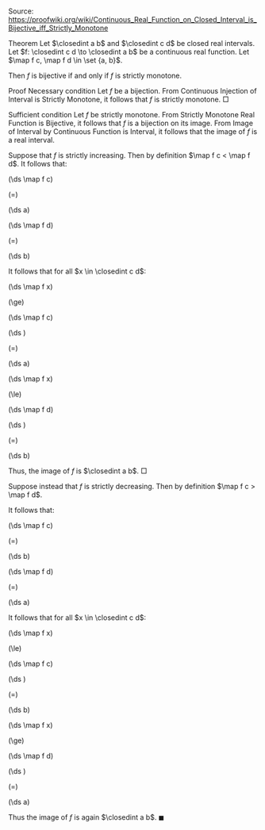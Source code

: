# 

Source: https://proofwiki.org/wiki/Continuous_Real_Function_on_Closed_Interval_is_Bijective_iff_Strictly_Monotone



Theorem
Let $\closedint a b$ and $\closedint c d$ be closed real intervals.
Let $f: \closedint c d \to \closedint a b$ be a continuous real function.
Let $\map f c, \map f d \in \set {a, b}$.

Then $f$ is bijective if and only if $f$ is strictly monotone.


Proof
Necessary condition
Let $f$ be a bijection.
From Continuous Injection of Interval is Strictly Monotone, it follows that $f$ is strictly monotone.
$\Box$


Sufficient condition
Let $f$ be strictly monotone.
From Strictly Monotone Real Function is Bijective, it follows that $f$ is a bijection on its image.
From Image of Interval by Continuous Function is Interval, it follows that the image of $f$ is a real interval.

Suppose that $f$ is strictly increasing.
Then by definition $\map f c < \map f d$.
It follows that:














\(\ds \map f c\)

\(=\)







\(\ds a\)




















\(\ds \map f d\)

\(=\)







\(\ds b\)










It follows that for all $x \in \closedint c d$:














\(\ds \map f x\)

\(\ge\)







\(\ds \map f c\)




















\(\ds \)

\(=\)







\(\ds a\)




















\(\ds \map f x\)

\(\le\)







\(\ds \map f d\)




















\(\ds \)

\(=\)







\(\ds b\)










Thus, the image of $f$ is $\closedint a b$.
$\Box$

Suppose instead that $f$ is strictly decreasing.
Then by definition $\map f c > \map f d$.

It follows that:














\(\ds \map f c\)

\(=\)







\(\ds b\)




















\(\ds \map f d\)

\(=\)







\(\ds a\)










It follows that for all $x \in \closedint c d$:














\(\ds \map f x\)

\(\le\)







\(\ds \map f c\)




















\(\ds \)

\(=\)







\(\ds b\)




















\(\ds \map f x\)

\(\ge\)







\(\ds \map f d\)




















\(\ds \)

\(=\)







\(\ds a\)










Thus the image of $f$ is again $\closedint a b$.
$\blacksquare$





